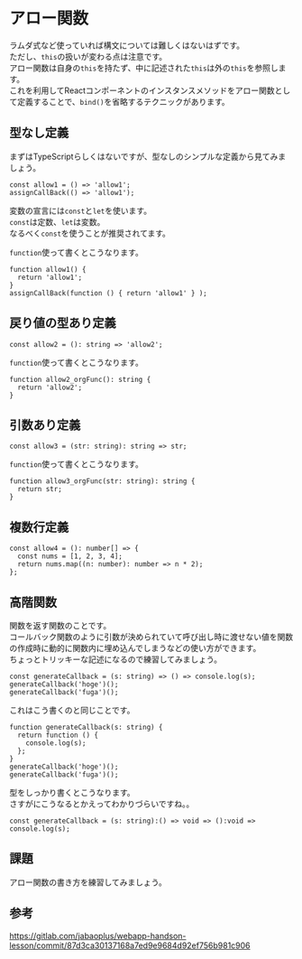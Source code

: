 # アロー関数
ラムダ式など使っていれば構文については難しくはないはずです。  
ただし、`this`の扱いが変わる点は注意です。  
アロー関数は自身の`this`を持たず、中に記述された`this`は外の`this`を参照します。  
これを利用してReactコンポーネントのインスタンスメソッドをアロー関数として定義することで、`bind()`を省略するテクニックがあります。

## 型なし定義
まずはTypeScriptらしくはないですが、型なしのシンプルな定義から見てみましょう。
```
const allow1 = () => 'allow1';
assignCallBack(() => 'allow1');
```
変数の宣言には`const`と`let`を使います。  
`const`は定数、`let`は変数。  
なるべく`const`を使うことが推奨されてます。

`function`使って書くとこうなります。
```
function allow1() {
  return 'allow1';
}
assignCallBack(function () { return 'allow1' } );
```

## 戻り値の型あり定義
```
const allow2 = (): string => 'allow2';
```
`function`使って書くとこうなります。
```
function allow2_orgFunc(): string {
  return 'allow2';
}
```

## 引数あり定義
```
const allow3 = (str: string): string => str;
```
`function`使って書くとこうなります。
```
function allow3_orgFunc(str: string): string {
  return str;
}
```

## 複数行定義
```
const allow4 = (): number[] => {
  const nums = [1, 2, 3, 4];
  return nums.map((n: number): number => n * 2);
};
```

## 高階関数
関数を返す関数のことです。  
コールバック関数のように引数が決められていて呼び出し時に渡せない値を関数の作成時に動的に関数内に埋め込んでしまうなどの使い方ができます。  
ちょっとトリッキーな記述になるので練習してみましょう。  
```
const generateCallback = (s: string) => () => console.log(s);
generateCallback('hoge')();
generateCallback('fuga')();
```
これはこう書くのと同じことです。
```
function generateCallback(s: string) {
  return function () {
    console.log(s);
  };
}
generateCallback('hoge')();
generateCallback('fuga')();
```
型をしっかり書くとこうなります。  
さすがにこうなるとかえってわかりづらいですね。。
```
const generateCallback = (s: string):() => void => ():void => console.log(s);
```

## 課題
アロー関数の書き方を練習してみましょう。

## 参考
https://gitlab.com/jabaoplus/webapp-handson-lesson/commit/87d3ca30137168a7ed9e9684d92ef756b981c906
